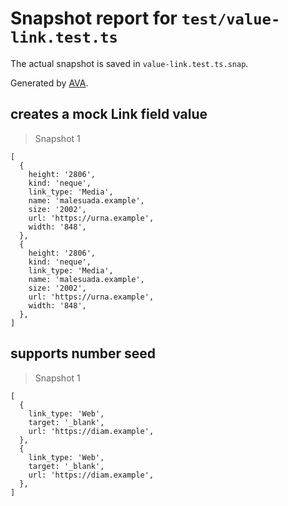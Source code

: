# Snapshot report for `test/value-link.test.ts`

The actual snapshot is saved in `value-link.test.ts.snap`.

Generated by [AVA](https://avajs.dev).

## creates a mock Link field value

> Snapshot 1

    [
      {
        height: '2806',
        kind: 'neque',
        link_type: 'Media',
        name: 'malesuada.example',
        size: '2002',
        url: 'https://urna.example',
        width: '848',
      },
      {
        height: '2806',
        kind: 'neque',
        link_type: 'Media',
        name: 'malesuada.example',
        size: '2002',
        url: 'https://urna.example',
        width: '848',
      },
    ]

## supports number seed

> Snapshot 1

    [
      {
        link_type: 'Web',
        target: '_blank',
        url: 'https://diam.example',
      },
      {
        link_type: 'Web',
        target: '_blank',
        url: 'https://diam.example',
      },
    ]
